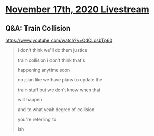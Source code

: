 # [November 17th, 2020 Livestream](../2020-11-17.md)
## Q&A: Train Collision
https://www.youtube.com/watch?v=OdCLosbTp60
> i don't think we'll do them justice
>
> train collision i don't think that's
>
> happening anytime soon
>
> no plan like we have plans to update the
>
> train stuff but we don't know when that
>
> will happen
>
> and to what yeah degree of collision
>
> you're referring to
>
> ish
>
